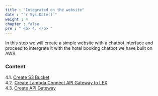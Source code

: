 ```yaml
---
title : "Integrated on the website"
date : "`r Sys.Date()`"
weight : 4
chapter : false
pre : " <b> 4. </b> "
---
```


In this step we will create a simple website with a chatbot interface and proceed to intergrate it with the hotel booking chatbot we have built on AWS.

### Content
4.1. [Create S3 Bucket](4.1-create-s3bucket/) \
4.2. [Create Lambda Connect API Gateway to LEX](4.2-create-lambdaconnect/) \
4.3. [Create API Gateway](3.3-create-apigw/) 

